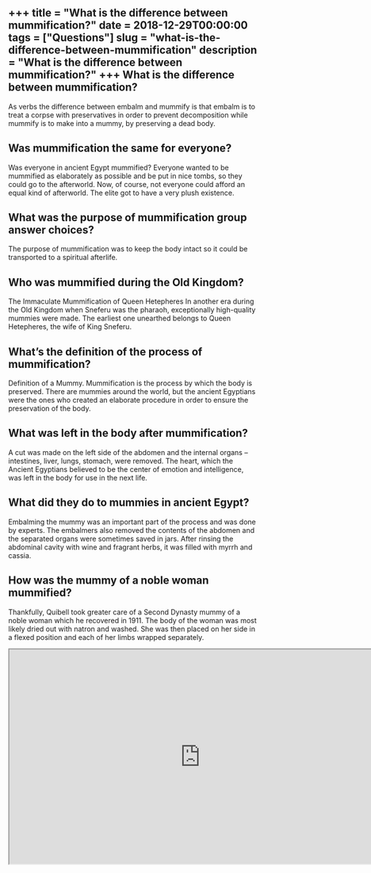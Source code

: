 +++
title = "What is the difference between mummification?"
date = 2018-12-29T00:00:00
tags = ["Questions"]
slug = "what-is-the-difference-between-mummification"
description = "What is the difference between mummification?"
+++
What is the difference between mummification?
---------------------------------------------

As verbs the difference between embalm and mummify is that embalm is to treat a corpse with preservatives in order to prevent decomposition while mummify is to make into a mummy, by preserving a dead body.

Was mummification the same for everyone?
----------------------------------------

Was everyone in ancient Egypt mummified? Everyone wanted to be mummified as elaborately as possible and be put in nice tombs, so they could go to the afterworld. Now, of course, not everyone could afford an equal kind of afterworld. The elite got to have a very plush existence.

What was the purpose of mummification group answer choices?
-----------------------------------------------------------

The purpose of mummification was to keep the body intact so it could be transported to a spiritual afterlife.

Who was mummified during the Old Kingdom?
-----------------------------------------

The Immaculate Mummification of Queen Hetepheres In another era during the Old Kingdom when Sneferu was the pharaoh, exceptionally high-quality mummies were made. The earliest one unearthed belongs to Queen Hetepheres, the wife of King Sneferu.

What’s the definition of the process of mummification?
------------------------------------------------------

Definition of a Mummy. Mummification is the process by which the body is preserved. There are mummies around the world, but the ancient Egyptians were the ones who created an elaborate procedure in order to ensure the preservation of the body.

What was left in the body after mummification?
----------------------------------------------

A cut was made on the left side of the abdomen and the internal organs – intestines, liver, lungs, stomach, were removed. The heart, which the Ancient Egyptians believed to be the center of emotion and intelligence, was left in the body for use in the next life.

What did they do to mummies in ancient Egypt?
---------------------------------------------

Embalming the mummy was an important part of the process and was done by experts. The embalmers also removed the contents of the abdomen and the separated organs were sometimes saved in jars. After rinsing the abdominal cavity with wine and fragrant herbs, it was filled with myrrh and cassia.

How was the mummy of a noble woman mummified?
---------------------------------------------

Thankfully, Quibell took greater care of a Second Dynasty mummy of a noble woman which he recovered in 1911. The body of the woman was most likely dried out with natron and washed. She was then placed on her side in a flexed position and each of her limbs wrapped separately.

<iframe allow="accelerometer; autoplay; clipboard-write; encrypted-media; gyroscope; picture-in-picture" allowfullscreen="" class="__youtube_prefs__  epyt-is-override  no-lazyload" data-no-lazy="1" data-origheight="433" data-origwidth="770" data-skipgform_ajax_framebjll="" height="433" id="_ytid_60084" loading="lazy" src="https://www.youtube.com/embed/-MQ5dL9cQX0?enablejsapi=1&autoplay=0&cc_load_policy=0&cc_lang_pref=&iv_load_policy=1&loop=0&modestbranding=0&rel=1&fs=1&playsinline=0&autohide=2&theme=dark&color=red&controls=1&" title="YouTube player" width="770"></iframe>